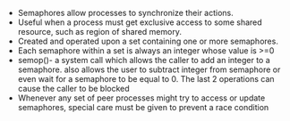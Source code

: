 - Semaphores allow processes to synchronize their actions. 
- Useful when a process must get exclusive access to some shared resource, such as region of shared memory. 
- Created and operated upon a set containing one or more semaphores. 
- Each semaphore within a set is always an integer whose value is >=0
- semop()- a system call which allows the caller to add an integer to a semaphore. also allows the user to subtract integer from semaphore or even wait for a semaphore to be equal to 0. The last 2 operations can cause the caller to be blocked
- Whenever any set of peer processes might try to access or update semaphores, special care must be given to prevent a race condition